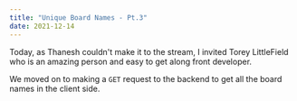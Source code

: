 ```yaml
---
title: "Unique Board Names - Pt.3"
date: 2021-12-14
---
```


Today, as Thanesh couldn't make it to the stream, I invited Torey LittleField who is an amazing person and easy to get along front developer.

We moved on to making a `GET` request to the backend to get all the board names in the client side.
